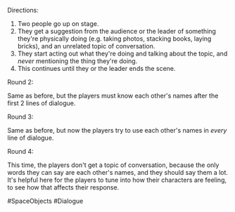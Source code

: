 Directions:
1. Two people go up on stage.
2. They get a suggestion from the audience or the leader of something they're physically doing (e.g. taking photos, stacking books, laying bricks), and an unrelated topic of conversation.
3. They start acting out what they're doing and talking about the topic, and *never* mentioning the thing they're doing. 
4. This continues until they or the leader ends the scene.

Round 2:

Same as before, but the players must know each other's names after the first 2 lines of dialogue.

Round 3:

Same as before, but now the players try to use each other's names in *every* line of dialogue.

Round 4:

This time, the players don't get a topic of conversation, because the only words they can say are each other's names, and they should say them a lot. It's helpful here for the players to tune into how their characters are feeling, to see how that affects their response.


#SpaceObjects #Dialogue
